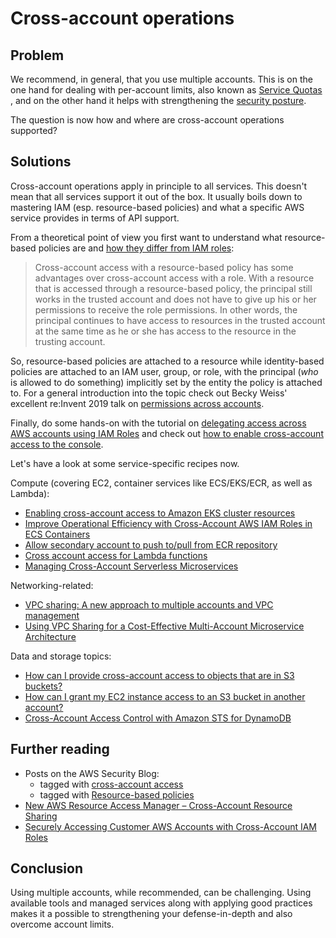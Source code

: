 # Cross-account operations

## Problem

We recommend, in general, that you use multiple accounts. This is on the one 
hand for dealing with per-account limits, also known as [Service Quotas](https://docs.aws.amazon.com/servicequotas/latest/userguide/intro.html) 
, and on the other hand it helps with strengthening the [security posture](https://d0.awsstatic.com/aws-answers/AWS_Multi_Account_Security_Strategy.pdf).

The question is now how and where are cross-account operations supported? 

## Solutions

Cross-account operations apply in principle to all services. This doesn't mean
that all services support it out of the box. It usually boils down to mastering
IAM (esp. resource-based policies) and what a specific AWS service provides
in terms of API support.

From a theoretical point of view you first want to understand what resource-based
policies are and [how they differ from IAM roles](https://docs.aws.amazon.com/IAM/latest/UserGuide/id_roles_compare-resource-policies.html):


> Cross-account access with a resource-based policy has some advantages over
> cross-account access with a role. With a resource that is accessed through 
> a resource-based policy, the principal still works in the trusted account
> and does not have to give up his or her permissions to receive the role 
> permissions. In other words, the principal continues to have access to
> resources in the trusted account at the same time as he or she has access
> to the resource in the trusting account.

So, resource-based policies are attached to a resource while identity-based 
policies are attached to an IAM user, group, or role, with the principal (*who*
is allowed to do something) implicitly set by the entity the policy is attached
to. For a general introduction into the topic check out Becky Weiss' excellent
re:Invent 2019 talk on [permissions across accounts](https://youtu.be/Zvz-qYYhvMk?t=2852).

Finally, do some hands-on with the tutorial on [delegating access across AWS 
accounts using IAM Roles](https://docs.aws.amazon.com/IAM/latest/UserGuide/tutorial_cross-account-with-roles.html) 
and check out [how to enable cross-account access to the console](https://aws.amazon.com/blogs/security/how-to-enable-cross-account-access-to-the-aws-management-console/).

Let's have a look at some service-specific recipes now.

Compute (covering EC2, container services like ECS/EKS/ECR, as well as Lambda):

- [Enabling cross-account access to Amazon EKS cluster resources](https://aws.amazon.com/blogs/containers/enabling-cross-account-access-to-amazon-eks-cluster-resources/)
- [Improve Operational Efficiency with Cross-Account AWS IAM Roles in ECS Containers](https://www.nclouds.com/blog/improve-operational-efficiency-cross-account-aws-iam-roles-ecs-containers/)
- [Allow secondary account to push to/pull from ECR repository](https://aws.amazon.com/premiumsupport/knowledge-center/secondary-account-access-ecr/)
- [Cross account access for Lambda functions](https://stackoverflow.com/questions/38128884/cross-account-role-for-an-aws-lambda-function)
- [Managing Cross-Account Serverless Microservices](https://aws.amazon.com/blogs/compute/managing-cross-account-serverless-microservices/)


Networking-related:

- [VPC sharing: A new approach to multiple accounts and VPC management](https://aws.amazon.com/blogs/networking-and-content-delivery/vpc-sharing-a-new-approach-to-multiple-accounts-and-vpc-management/)
- [Using VPC Sharing for a Cost-Effective Multi-Account Microservice Architecture](https://aws.amazon.com/blogs/architecture/using-vpc-sharing-for-a-cost-effective-multi-account-microservice-architecture/)

Data and storage topics:

- [How can I provide cross-account access to objects that are in S3 buckets?](https://aws.amazon.com/premiumsupport/knowledge-center/cross-account-access-s3/)
- [How can I grant my EC2 instance access to an S3 bucket in another account?](https://aws.amazon.com/premiumsupport/knowledge-center/s3-instance-access-bucket/)
- [Cross-Account Access Control with Amazon STS for DynamoDB](https://stelligent.com/2016/07/12/cross-account-access-control-with-amazon-sts-for-dynamodb/)

## Further reading

- Posts on the AWS Security Blog:
    - tagged with [cross-account access](https://aws.amazon.com/blogs/security/tag/cross-account-access/)
    - tagged with [Resource-based policies](https://aws.amazon.com/blogs/security/tag/resource-based-policies/)
- [New AWS Resource Access Manager – Cross-Account Resource Sharing](https://aws.amazon.com/blogs/aws/new-aws-resource-access-manager-cross-account-resource-sharing/)
- [Securely Accessing Customer AWS Accounts with Cross-Account IAM Roles](https://aws.amazon.com/blogs/apn/securely-accessing-customer-aws-accounts-with-cross-account-iam-roles/)

## Conclusion

Using multiple accounts, while recommended, can be challenging. Using available
tools and managed services along with applying good practices makes it a
possible to strengthening your defense-in-depth and also overcome account limits.
